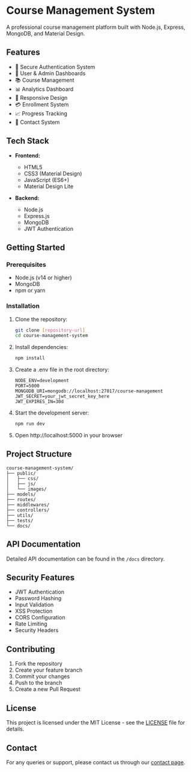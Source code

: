 # Course Management System

A professional course management platform built with Node.js, Express, MongoDB, and Material Design.

## Features

- 🔐 Secure Authentication System
- 👥 User & Admin Dashboards
- 📚 Course Management
- 📊 Analytics Dashboard
- 📱 Responsive Design
- 💳 Enrollment System
- 📈 Progress Tracking
- 📧 Contact System

## Tech Stack

- **Frontend:**
  - HTML5
  - CSS3 (Material Design)
  - JavaScript (ES6+)
  - Material Design Lite
  
- **Backend:**
  - Node.js
  - Express.js
  - MongoDB
  - JWT Authentication

## Getting Started

### Prerequisites

- Node.js (v14 or higher)
- MongoDB
- npm or yarn

### Installation

1. Clone the repository:
   ```bash
   git clone [repository-url]
   cd course-management-system
   ```

2. Install dependencies:
   ```bash
   npm install
   ```

3. Create a .env file in the root directory:
   ```env
   NODE_ENV=development
   PORT=5000
   MONGODB_URI=mongodb://localhost:27017/course-management
   JWT_SECRET=your_jwt_secret_key_here
   JWT_EXPIRES_IN=30d
   ```

4. Start the development server:
   ```bash
   npm run dev
   ```

5. Open http://localhost:5000 in your browser

## Project Structure

```
course-management-system/
├── public/
│   ├── css/
│   ├── js/
│   └── images/
├── models/
├── routes/
├── middlewares/
├── controllers/
├── utils/
├── tests/
└── docs/
```

## API Documentation

Detailed API documentation can be found in the `/docs` directory.

## Security Features

- JWT Authentication
- Password Hashing
- Input Validation
- XSS Protection
- CORS Configuration
- Rate Limiting
- Security Headers

## Contributing

1. Fork the repository
2. Create your feature branch
3. Commit your changes
4. Push to the branch
5. Create a new Pull Request

## License

This project is licensed under the MIT License - see the [LICENSE](LICENSE) file for details.

## Contact

For any queries or support, please contact us through our [contact page](contact.html).
